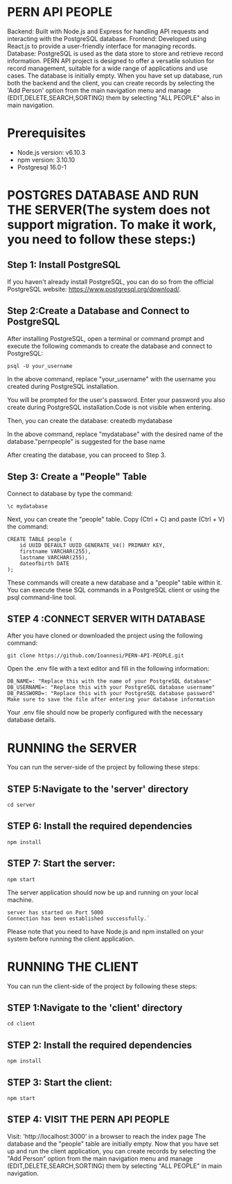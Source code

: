 # PERN API PEOPLE
Backend: Built with Node.js and Express for handling API requests and interacting with the PostgreSQL database.
Frontend: Developed using React.js to provide a user-friendly interface for managing records.
Database: PostgreSQL is used as the data store to store and retrieve record information.
PERN API project is designed to offer a versatile solution for record management, suitable for a wide range of applications and use cases.
The database is initially empty. When you have set up database, run both the backend and the client, you can create records by selecting the 'Add Person' option from the main navigation menu and manage (EDIT,DELETE,SEARCH,SORTING) them by selecting "ALL PEOPLE" also in main navigation.

# Prerequisites
- Node.js version: v6.10.3
- npm version: 3.10.10
- Postgresql 16.0-1

# POSTGRES DATABASE AND RUN THE SERVER(The system does not support migration. To make it work, you need to follow these steps:)
## Step 1: Install PostgreSQL
If you haven't already install PostgreSQL, you can do so from the official PostgreSQL website: https://www.postgresql.org/download/.


## Step 2:Create a Database and Connect to PostgreSQL
After installing PostgreSQL, open a terminal or command prompt and execute the following commands to create the database and connect to PostgreSQL:

```
psql -U your_username
```

In the above command, replace "your_username" with the username you created during PostgreSQL installation.

You will be prompted for the user's password. Enter your password you also create during PostgreSQL installation.Code is not visible when entering. 

Then, you can create the database:
createdb mydatabase

In the above command, replace "mydatabase" with the desired name of the database."pernpeople" is suggested for the base name

After creating the database, you can proceed to Step 3.

## Step 3: Create a "People" Table
Connect to database by type the command:

```
\c mydatabase
```

Next, you can create the "people" table. Copy (Ctrl + C) and paste (Ctrl + V) the command:

```
CREATE TABLE people (
    id UUID DEFAULT UUID_GENERATE_V4() PRIMARY KEY,
    firstname VARCHAR(255),
    lastname VARCHAR(255),
    dateofbirth DATE
);
```

These commands will create a new database and a "people" table within it. You can execute these SQL commands in a PostgreSQL client or using the psql command-line tool.

## STEP 4 :CONNECT SERVER WITH DATABASE 
After you have cloned or downloaded the project using the following command: 

```
git clone https://github.com/Ioannesi/PERN-API-PEOPLE.git
```

Οpen the .env file with a text editor and fill in the following information:

```
DB_NAME=: "Replace this with the name of your PostgreSQL database"
DB_USERNAME=: "Replace this with your PostgreSQL database username"
DB_PASSWORD=: "Replace this with your PostgreSQL database password"
Make sure to save the file after entering your database information
```

Your .env file should now be properly configured with the necessary database details.

# RUNΝΙNG the SERVER
You can run the server-side of the project by following these steps:

## STEP 5:Navigate to the 'server' directory

```
cd server
```

## STEP 6: Install the required dependencies

```
npm install
```

## STEP 7: Start the server:

```
npm start
```

The server application should now be up and running on your local machine.

```
server has started on Port 5000
Connection has been established successfully.`
```

Please note that you need to have Node.js and npm installed on your system before running the client application.

# RUNNING THE CLIENT
You can run the client-side of the project by following these steps:


## STEP 1:Navigate to the 'client' directory

```
cd client
```

## STEP 2: Install the required dependencies

```
npm install
```


## STEP 3: Start the client:

```
npm start
```

## STEP 4: VISIT THE PERN API PEOPLE
Visit: 'http://localhost:3000' in a browser to reach the index page
The database and the "people" table are initially empty. 
Now that you have set up and run the client application, you can create records by selecting the "Add Person" option from the main navigation menu and manage (EDIT,DELETE,SEARCH,SORTING) them by selecting "ALL PEOPLE" in main navigation. 
